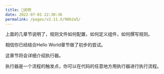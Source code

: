 ```yaml
---
title: 🍄说明
date: 2022-07-01 22:30:36
permalink: /pages/v2.11.X/90b2a5/
---
```


上面的几章节说明了，规则文件如何配置，如何定义组件，如何撰写规则。

相信你已经结合Hello World章节做了初步的尝试。

这章节将会详细介绍执行器。

执行器是一个流程的触发点，你可以在代码的任意地方用执行器进行执行流程。